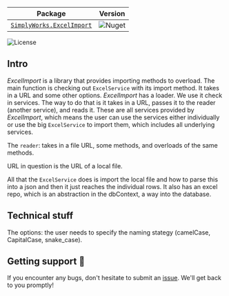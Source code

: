 | **Package**       | **Version** |
| :----------------:|:----------------------:|
| [`SimplyWorks.ExcelImport`](https://www.nuget.org/packages/SimplyWorks.ExcelImport/)|![Nuget](https://img.shields.io/nuget/v/SimplyWorks.ExcelImport?style=for-the-badge)|

![License](https://img.shields.io/badge/license-MIT-blue.svg)

## Intro

*ExcelImport* is a library that provides importing methods to overload.
The main function is checking out `ExcelService` with its import method. It takes in a URL and some other options. 
*ExcelImport* has a loader. We use it check in services. The way to do that is it takes in a URL, passes it to the reader (another service), and reads it. These are all services provided by *ExcelImport*, which means the user can use the services either individually or use the big `ExcelService` to import them, which includes all underlying services.

The `reader`: takes in a file URL, some methods, and overloads of the same methods.

URL in question is the URL of a local file.

All that the `ExcelService` does is import the local file and how to parse this into a json and then it just reaches the individual rows. It also has an excel repo, which is an abstraction in the dbContext, a way into the database.

## Technical stuff

The options: the user needs to specify the naming stategy (camelCase, CapitalCase, snake_case).


## Getting support 👷

If you encounter any bugs, don't hesitate to submit an [issue](https://github.com/simplify9/ExcelImport/issues). We'll get back to you promptly!
